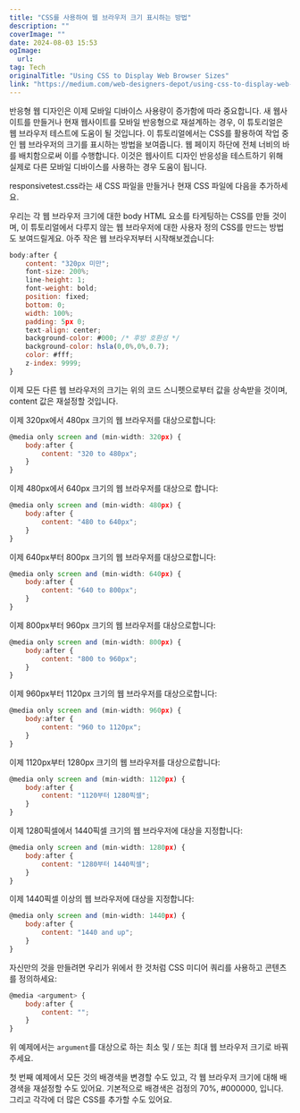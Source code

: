 ```yaml
---
title: "CSS를 사용하여 웹 브라우저 크기 표시하는 방법"
description: ""
coverImage: ""
date: 2024-08-03 15:53
ogImage: 
  url: 
tag: Tech
originalTitle: "Using CSS to Display Web Browser Sizes"
link: "https://medium.com/web-designers-depot/using-css-to-display-web-browser-sizes-71617b01de52"
---
```




반응형 웹 디자인은 이제 모바일 디바이스 사용량이 증가함에 따라 중요합니다. 새 웹사이트를 만들거나 현재 웹사이트를 모바일 반응형으로 재설계하는 경우, 이 튜토리얼은 웹 브라우저 테스트에 도움이 될 것입니다. 이 튜토리얼에서는 CSS를 활용하여 작업 중인 웹 브라우저의 크기를 표시하는 방법을 보여줍니다. 웹 페이지 하단에 전체 너비의 바를 배치함으로써 이를 수행합니다. 이것은 웹사이트 디자인 반응성을 테스트하기 위해 실제로 다른 모바일 디바이스를 사용하는 경우 도움이 됩니다.

responsivetest.css라는 새 CSS 파일을 만들거나 현재 CSS 파일에 다음을 추가하세요.

우리는 각 웹 브라우저 크기에 대한 body HTML 요소를 타게팅하는 CSS를 만들 것이며, 이 튜토리얼에서 다루지 않는 웹 브라우저에 대한 사용자 정의 CSS를 만드는 방법도 보여드릴게요. 아주 작은 웹 브라우저부터 시작해보겠습니다:

```js
body:after {
    content: "320px 미만";
    font-size: 200%;
    line-height: 1;
    font-weight: bold;
    position: fixed;
    bottom: 0;
    width: 100%;
    padding: 5px 0;
    text-align: center;
    background-color: #000; /* 후방 호환성 */
    background-color: hsla(0,0%,0%,0.7);
    color: #fff;
    z-index: 9999;
}
```

<div class="content-ad"></div>

이제 모든 다른 웹 브라우저의 크기는 위의 코드 스니펫으로부터 값을 상속받을 것이며, content 값은 재설정할 것입니다.

이제 320px에서 480px 크기의 웹 브라우저를 대상으로합니다:

```js
@media only screen and (min-width: 320px) {
    body:after {
        content: "320 to 480px";
    }
}
```

이제 480px에서 640px 크기의 웹 브라우저를 대상으로 합니다:

<div class="content-ad"></div>

```js
@media only screen and (min-width: 480px) {
    body:after {
        content: "480 to 640px";
    }
}
```

이제 640px부터 800px 크기의 웹 브라우저를 대상으로합니다:

```js
@media only screen and (min-width: 640px) {
    body:after {
        content: "640 to 800px";
    }
}
```

이제 800px부터 960px 크기의 웹 브라우저를 대상으로합니다:

<div class="content-ad"></div>

```js
@media only screen and (min-width: 800px) {
    body:after {
        content: "800 to 960px";
    }
}
```

이제 960px부터 1120px 크기의 웹 브라우저를 대상으로합니다:

```js
@media only screen and (min-width: 960px) {
    body:after {
        content: "960 to 1120px";
    }
}
```

이제 1120px부터 1280px 크기의 웹 브라우저를 대상으로합니다:

<div class="content-ad"></div>

```js
@media only screen and (min-width: 1120px) {
    body:after {
        content: "1120부터 1280픽셀";
    }
}
```

이제 1280픽셀에서 1440픽셀 크기의 웹 브라우저에 대상을 지정합니다:

```js
@media only screen and (min-width: 1280px) {
    body:after {
        content: "1280부터 1440픽셀";
    }
}
```

이제 1440픽셀 이상의 웹 브라우저에 대상을 지정합니다:

<div class="content-ad"></div>

```js
@media only screen and (min-width: 1440px) {
    body:after {
        content: "1440 and up";
    }
}
```

자신만의 것을 만들려면 우리가 위에서 한 것처럼 CSS 미디어 쿼리를 사용하고 콘텐츠를 정의하세요:

```js
@media <argument> {
    body:after {
        content: "";
    }
}
```

위 예제에서는 `argument`를 대상으로 하는 최소 및 / 또는 최대 웹 브라우저 크기로 바꿔주세요.

<div class="content-ad"></div>

첫 번째 예제에서 모든 것의 배경색을 변경할 수도 있고, 각 웹 브라우저 크기에 대해 배경색을 재설정할 수도 있어요. 기본적으로 배경색은 검정의 70%, #000000, 입니다. 그리고 각각에 더 많은 CSS를 추가할 수도 있어요.

